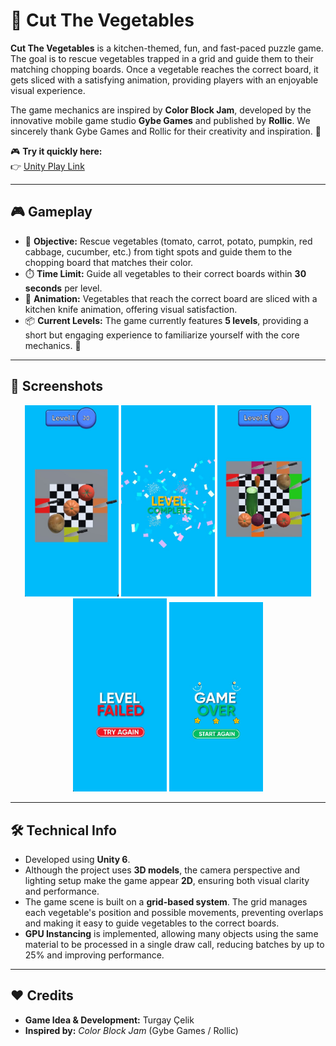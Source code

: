 # 🥕 Cut The Vegetables  

**Cut The Vegetables** is a kitchen-themed, fun, and fast-paced puzzle game. The goal is to rescue vegetables trapped in a grid and guide them to their matching chopping boards. Once a vegetable reaches the correct board, it gets sliced with a satisfying animation, providing players with an enjoyable visual experience.  

The game mechanics are inspired by **Color Block Jam**, developed by the innovative mobile game studio **Gybe Games** and published by **Rollic**. We sincerely thank Gybe Games and Rollic for their creativity and inspiration. 🙌  

🎮 **Try it quickly here:**  
👉 [Unity Play Link](https://play.unity.com/en/games/379b35bc-1a0e-4150-8f6c-53e19ee6579a/cut-the-vegetables)  

---

## 🎮 Gameplay  

- 🥗 **Objective:** Rescue vegetables (tomato, carrot, potato, pumpkin, red cabbage, cucumber, etc.) from tight spots and guide them to the chopping board that matches their color.  
- ⏱️ **Time Limit:** Guide all vegetables to their correct boards within **30 seconds** per level.  
- 🔪 **Animation:** Vegetables that reach the correct board are sliced with a kitchen knife animation, offering visual satisfaction.  
- 📦 **Current Levels:** The game currently features **5 levels**, providing a short but engaging experience to familiarize yourself with the core mechanics. 🚀  

---

## 📸 Screenshots  

<p align="center">
  <img src="Assets/Screenshots/screenshot1.jpg" width="150"/>
  <img src="Assets/Screenshots/screenshot2.jpg" width="150"/>
  <img src="Assets/Screenshots/screenshot3.jpg" width="150"/>
  <img src="Assets/Screenshots/screenshot4.jpg" width="150"/>
  <img src="Assets/Screenshots/screenshot5.jpg" width="150"/>
</p>  

---

## 🛠️ Technical Info  

- Developed using **Unity 6**.  
- Although the project uses **3D models**, the camera perspective and lighting setup make the game appear **2D**, ensuring both visual clarity and performance.  
- The game scene is built on a **grid-based system**. The grid manages each vegetable's position and possible movements, preventing overlaps and making it easy to guide vegetables to the correct boards.  
- **GPU Instancing** is implemented, allowing many objects using the same material to be processed in a single draw call, reducing batches by up to 25% and improving performance.  

---

## ❤️ Credits  

- **Game Idea & Development:** Turgay Çelik  
- **Inspired by:** *Color Block Jam* (Gybe Games / Rollic)  
